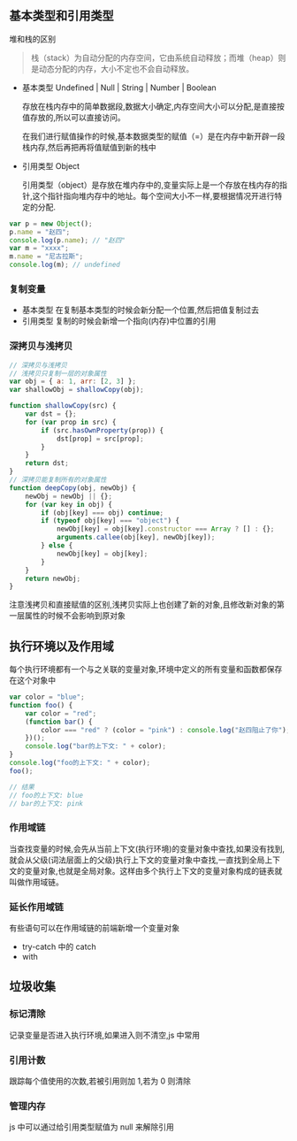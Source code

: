 ## 基本类型和引用类型

堆和栈的区别

> 栈（stack）为自动分配的内存空间，它由系统自动释放；而堆（heap）则是动态分配的内存，大小不定也不会自动释放。

-   基本类型 Undefined | Null | String | Number | Boolean

    存放在栈内存中的简单数据段,数据大小确定,内存空间大小可以分配,是直接按值存放的,所以可以直接访问。

    在我们进行赋值操作的时候,基本数据类型的赋值（=）是在内存中新开辟一段栈内存,然后再把再将值赋值到新的栈中

-   引用类型 Object

    引用类型（object）是存放在堆内存中的,变量实际上是一个存放在栈内存的指针,这个指针指向堆内存中的地址。每个空间大小不一样,要根据情况开进行特定的分配.

```js
var p = new Object();
p.name = "赵四";
console.log(p.name); // "赵四"
var m = "xxxx";
m.name = "尼古拉斯";
console.log(m); // undefined
```

### 复制变量

-   基本类型 在复制基本类型的时候会新分配一个位置,然后把值复制过去
-   引用类型 复制的时候会新增一个指向(内存)中位置的引用

### 深拷贝与浅拷贝

```js
// 深拷贝与浅拷贝
// 浅拷贝只复制一层的对象属性
var obj = { a: 1, arr: [2, 3] };
var shallowObj = shallowCopy(obj);

function shallowCopy(src) {
    var dst = {};
    for (var prop in src) {
        if (src.hasOwnProperty(prop)) {
            dst[prop] = src[prop];
        }
    }
    return dst;
}
// 深拷贝能复制所有的对象属性
function deepCopy(obj, newObj) {
    newObj = newObj || {};
    for (var key in obj) {
        if (obj[key] === obj) continue;
        if (typeof obj[key] === "object") {
            newObj[key] = obj[key].constructor === Array ? [] : {};
            arguments.callee(obj[key], newObj[key]);
        } else {
            newObj[key] = obj[key];
        }
    }
    return newObj;
}
```

注意浅拷贝和直接赋值的区别,浅拷贝实际上也创建了新的对象,且修改新对象的第一层属性的时候不会影响到原对象

## 执行环境以及作用域

每个执行环境都有一个与之关联的变量对象,环境中定义的所有变量和函数都保存在这个对象中

```js
var color = "blue";
function foo() {
    var color = "red";
    (function bar() {
        color === "red" ? (color = "pink") : console.log("赵四阻止了你");
    })();
    console.log("bar的上下文: " + color);
}
console.log("foo的上下文: " + color);
foo();

// 结果
// foo的上下文: blue
// bar的上下文: pink
```

### 作用域链

当查找变量的时候,会先从当前上下文(执行环境)的变量对象中查找,如果没有找到,就会从父级(词法层面上的父级)执行上下文的变量对象中查找,一直找到全局上下文的变量对象,也就是全局对象。这样由多个执行上下文的变量对象构成的链表就叫做作用域链。

### 延长作用域链

有些语句可以在作用域链的前端新增一个变量对象

-   try-catch 中的 catch
-   with

## 垃圾收集

### 标记清除

记录变量是否进入执行环境,如果进入则不清空,js 中常用

### 引用计数

跟踪每个值使用的次数,若被引用则加 1,若为 0 则清除

### 管理内存

js 中可以通过给引用类型赋值为 null 来解除引用
